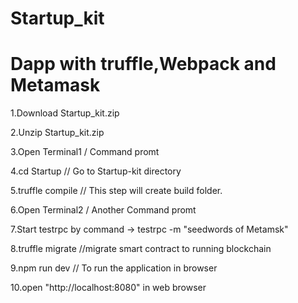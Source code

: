 # Startup_kit

# Dapp with truffle,Webpack and Metamask

1.Download Startup_kit.zip

2.Unzip Startup_kit.zip

3.Open Terminal1 / Command promt

4.cd Startup // Go to Startup-kit directory

5.truffle compile // This step will create build folder.

6.Open Terminal2 / Another Command promt

7.Start testrpc by command ->  testrpc -m "seedwords of Metamsk"

8.truffle migrate //migrate smart contract to running blockchain 

9.npm run dev // To run the application in browser

10.open "http://localhost:8080" in web browser
